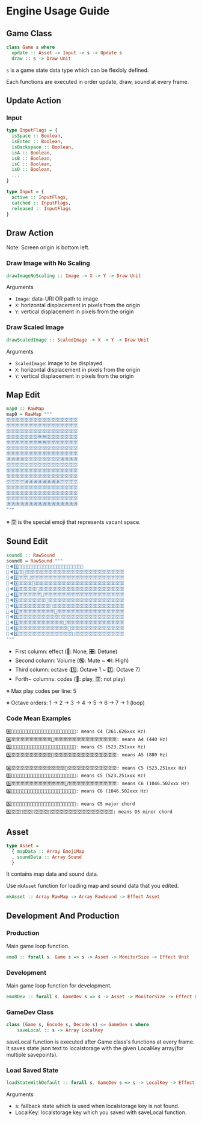 # Engine Usage Guide

## Game Class

```PureScript
class Game s where
  update :: Asset -> Input -> s -> Update s
  draw :: s -> Draw Unit
```

`s` is a game state data type which can be flexibly defined.

Each functions are executed in order update, draw, sound at every frame.

## Update Action

### Input

```PureScript
type InputFlags = {
  isSpace :: Boolean,
  isEnter :: Boolean,
  isBackspace :: Boolean,
  isA :: Boolean,
  isB :: Boolean,  
  isC :: Boolean, 
  isD :: Boolean,
  ...
}

type Input = { 
  active :: InputFlags,
  catched :: InputFlags, 
  released :: InputFlags
}
```

## Draw Action

Note: Screen origin is bottom left.

### Draw Image with No Scaling

```PureScript
drawImageNoScaling :: Image -> X -> Y -> Draw Unit
```

Arguments

- `Image`: data-URI OR path to image
- `X`: horizontal displacement in pixels from the origin
- `Y`: vertical displacement in pixels from the origin

### Draw Scaled Image

```PureScript
drawScaledImage :: ScaledImage -> X -> Y -> Draw Unit
```

Arguments

- `ScaledImage`: image to be displayed
- `X`: horizontal displacement in pixels from the origin
- `Y`: vertical displacement in pixels from the origin


## Map Edit

```PureScript
map0 :: RawMap
map0 = RawMap """
🈳🈳🈳🈳🈳🈳🈳🈳🈳🈳🈳🈳🈳🈳🈳🈳
🈳🈳🈳🈳🈳🈳🈳🈳🈳🈳🈳🈳🈳🈳🈳🈳
🈳🈳🈳🈳🈳🈳🈳🈳🈳🈳🈳🈳🈳🈳🈳🈳
🈳🈳🈳🈳🈳🈳🈳🈚🈚🈳🈳🈳🈳🈳🈳🈳
🈳🈳🈳🈳🈳🈳🈳🈚🈚🈳🈳🈳🈳🈳🈳🈳
🈳🈳🈳🈳🈳🈳🈳🈳🈳🈳🈳🈳🈳🈳🈳🈳
🈳🈳🈳🈳🈳🈳🈳🈳🈳🈳🈳🈳🈳🈳🈳🈳
🈵🈵🈵🈵🈳🈳🈳🈳🈳🈳🈳🈳🈵🈵🈵🈵
🈳🈳🈳🈳🈳🈳🈳🈳🈳🈳🈳🈳🈳🈳🈳🈳
🈳🈳🈳🈳🈳🈳🈳🈳🈳🈳🈳🈳🈳🈳🈳🈳
🈳🈳🈳🈳🈳🈳🈳🈳🈳🈳🈳🈳🈳🈳🈳🈳
🈳🈳🈳🈳🈵🈵🈵🈵🈵🈵🈵🈵🈳🈳🈳🈳
🈳🈳🈳🈳🈳🈳🈳🈳🈳🈳🈳🈳🈳🈳🈳🈳
🈳🈳🈳🈳🈳🈳🈳🈳🈳🈳🈳🈳🈳🈳🈳🈳
🈳🈳🈳🈳🈳🈳🈳🈳🈳🈳🈳🈳🈳🈳🈳🈳
🈵🈵🈵🈵🈵🈵🈵🈵🈵🈵🈵🈵🈵🈵🈵🈵
"""
```

※ 🈳 is the special emoji that represents vacant space.

## Sound Edit

```PureScript
sound0 :: RawSound
sound0 = RawSound """
🎼🔈5️⃣🎹🈳🈳🈳🈳🈳🈳🈳🈳🈳🈳🈳🈳🈳🈳🈳🈳🈳🈳🈳🈳🈳🈳🈳
🎼🔈5️⃣🈳🎹🈳🈳🈳🈳🈳🈳🈳🈳🈳🈳🈳🈳🈳🈳🈳🈳🈳🈳🈳🈳🈳🈳
🎼🔈5️⃣🈳🈳🎹🈳🈳🈳🈳🈳🈳🈳🈳🈳🈳🈳🈳🈳🈳🈳🈳🈳🈳🈳🈳🈳
🎼🔈5️⃣🈳🈳🈳🎹🈳🈳🈳🈳🈳🈳🈳🈳🈳🈳🈳🈳🈳🈳🈳🈳🈳🈳🈳🈳
🎼🔈5️⃣🈳🈳🈳🈳🎹🈳🈳🈳🈳🈳🈳🈳🈳🈳🈳🈳🈳🈳🈳🈳🈳🈳🈳🈳
🎼🔈5️⃣🈳🈳🈳🈳🈳🎹🈳🈳🈳🈳🈳🈳🈳🈳🈳🈳🈳🈳🈳🈳🈳🈳🈳🈳
🎼🔈5️⃣🈳🈳🈳🈳🈳🈳🎹🈳🈳🈳🈳🈳🈳🈳🈳🈳🈳🈳🈳🈳🈳🈳🈳🈳
🎼🔈5️⃣🈳🈳🈳🈳🈳🈳🈳🎹🈳🈳🈳🈳🈳🈳🈳🈳🈳🈳🈳🈳🈳🈳🈳🈳
🎼🔈5️⃣🈳🈳🈳🈳🈳🈳🈳🈳🎹🈳🈳🈳🈳🈳🈳🈳🈳🈳🈳🈳🈳🈳🈳🈳
🎼🔈5️⃣🈳🈳🈳🈳🈳🈳🈳🈳🈳🎹🈳🈳🈳🈳🈳🈳🈳🈳🈳🈳🈳🈳🈳🈳
🎼🔈5️⃣🈳🈳🈳🈳🈳🈳🈳🈳🈳🈳🎹🈳🈳🈳🈳🈳🈳🈳🈳🈳🈳🈳🈳🈳
🎼🔈5️⃣🈳🈳🈳🈳🈳🈳🈳🈳🈳🈳🈳🎹🈳🈳🈳🈳🈳🈳🈳🈳🈳🈳🈳🈳
🎼🔈5️⃣🈳🈳🈳🈳🈳🈳🈳🈳🈳🈳🈳🈳🎹🈳🈳🈳🈳🈳🈳🈳🈳🈳🈳🈳
"""
```

- First column: effect (🎼: None, 🎛: Detune)
- Second column: Volume (🔇: Mute ~ 🔊: High)
- Third column: octave (1️⃣: Octave 1 ~ 7️⃣: Octave 7)
- Forth~ columns: codes (🎹: play, 🈳: not play)

※ Max play codes per line: 5

※ Octave orders: 1 -> 2 -> 3 -> 4 -> 5 -> 6 -> 7 -> 1 (loop)

### Code Mean Examples

```plain
4️⃣🎹🈳🈳🈳🈳🈳🈳🈳🈳🈳🈳🈳🈳🈳🈳🈳🈳🈳🈳🈳🈳🈳🈳🈳: means C4 (261.626xxx Hz)
4️⃣🈳🈳🈳🈳🈳🈳🈳🈳🈳🎹🈳🈳🈳🈳🈳🈳🈳🈳🈳🈳🈳🈳🈳🈳: means A4 (440 Hz)
5️⃣🎹🈳🈳🈳🈳🈳🈳🈳🈳🈳🈳🈳🈳🈳🈳🈳🈳🈳🈳🈳🈳🈳🈳🈳: means C5 (523.251xxx Hz)
5️⃣🈳🈳🈳🈳🈳🈳🈳🈳🈳🎹🈳🈳🈳🈳🈳🈳🈳🈳🈳🈳🈳🈳🈳🈳: means A5 (880 Hz)

4️⃣🈳🈳🈳🈳🈳🈳🈳🈳🈳🈳🈳🈳🎹🈳🈳🈳🈳🈳🈳🈳🈳🈳🈳🈳: means C5 (523.251xxx Hz)
5️⃣🎹🈳🈳🈳🈳🈳🈳🈳🈳🈳🈳🈳🈳🈳🈳🈳🈳🈳🈳🈳🈳🈳🈳🈳: means C5 (523.251xxx Hz)
5️⃣🈳🈳🈳🈳🈳🈳🈳🈳🈳🈳🈳🈳🎹🈳🈳🈳🈳🈳🈳🈳🈳🈳🈳🈳: means C6 (1046.502xxx Hz)
6️⃣🎹🈳🈳🈳🈳🈳🈳🈳🈳🈳🈳🈳🈳🈳🈳🈳🈳🈳🈳🈳🈳🈳🈳🈳: means C6 (1046.502xxx Hz)

5️⃣🎹🈳🈳🈳🎹🈳🈳🎹🈳🈳🈳🈳🈳🈳🈳🈳🈳🈳🈳🈳🈳🈳🈳🈳: means C5 major chord
5️⃣🈳🈳🎹🈳🈳🎹🈳🈳🈳🎹🈳🈳🈳🈳🈳🈳🈳🈳🈳🈳🈳🈳🈳🈳: means D5 minor chord
```

## Asset

```PureScript
type Asset =
  { mapData :: Array EmojiMap
  , soundData :: Array Sound
  }
```

It contains map data and sound data.

Use `mkAsset` function for loading map and sound data that you edited.

```PureScript
mkAsset :: Array RawMap -> Array RawSound -> Effect Asset
```

## Development And Production

### Production

Main game loop function.

```PureScript
emo8 :: forall s. Game s => s -> Asset -> MonitorSize -> Effect Unit
```

### Development

Main game loop function for development.

```PureScript
emo8Dev :: forall s. GameDev s => s -> Asset -> MonitorSize -> Effect Unit
```

### GameDev Class

```PureScript
class (Game s, Encode s, Decode s) <= GameDev s where
    saveLocal :: s -> Array LocalKey
```

saveLocal function is executed after Game class's functions at every frame.
It saves state json text to localstorage with the given LocalKey array(for multiple savepoints).

### Load Saved State

```PureScript
loadStateWithDefault :: forall s. GameDev s => s -> LocalKey -> Effect s
```

Arguments

- s: fallback state which is used when localstorage key is not found.
- LocalKey: localstorage key which you saved with saveLocal function.
